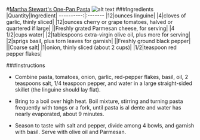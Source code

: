 #[Martha Stewart's One-Pan Pasta](https://food52.com/recipes/30147-martha-stewart-s-one-pan-pasta#comments)
![alt text](https://images.food52.com/nHc8yu1y7q56kqNE2uAChgca7GY=/753x502/d97d9405-b431-4740-ba2c-2ee139ce4341--2014-0624_genius_one-pan-pasta-071.jpg)
###Ingredients
|Quantity|Ingredient|
----------:|:-------
|12|ounces linguine|
|4|cloves of garlic, thinly sliced|
|12|ounces cherry or grape tomatoes, halved or quartered if large|
||Freshly grated Parmesan cheese, for serving|
|4 1/2|cups water|
|2|tablespoons extra-virgin olive oil, plus more for serving|
|2|sprigs basil, plus torn leaves for garnish|
||Freshly ground black pepper|
||Coarse salt|
|1|onion, thinly sliced (about 2 cups)|
|1/2|teaspoon red pepper flakes|

###Instructions

* Combine pasta, tomatoes, onion, garlic, red-pepper flakes, basil, oil, 2 teaspoons salt, 1/4 teaspoon pepper, and water in a large straight-sided skillet (the linguine should lay flat).

* Bring to a boil over high heat. Boil mixture, stirring and turning pasta frequently with tongs or a fork, until pasta is al dente and water has nearly evaporated, about 9 minutes.

* Season to taste with salt and pepper, divide among 4 bowls, and garnish with basil. Serve with olive oil and Parmesan.
